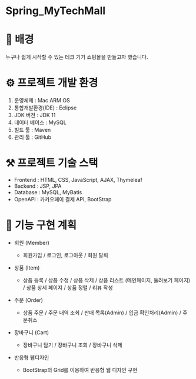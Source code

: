 # Spring_MyTechMall
# 🧐 배경
누구나 쉽게 시작할 수 있는 테크 기기 쇼핑몰을 만들고자 했습니다.

# ⚙️ 프로젝트 개발 환경
1. 운영체제 : Mac ARM OS
2. 통합개발환경(IDE) : Eclipse
3. JDK 버전 : JDK 11
4. 데이터 베이스 : MySQL
5. 빌드 툴 : Maven
6. 관리 툴 : GitHub

# ⚒️ 프로젝트 기술 스택
- Frontend : HTML, CSS, JavaScript, AJAX, Thymeleaf
- Backend : JSP, JPA
- Database : MySQL, MyBatis
- OpenAPI : 카카오페이 결제 API, BootStrap

# 📜 기능 구현 계획
- 회원 (Member)

   - 회원가입 / 로그인, 로그아웃 / 회원 탈퇴

- 상품 (Item)

   - 상품 등록 / 상품 수정 / 상품 삭제 / 상품 리스트 (메인페이지, 둘러보기 페이지) / 상품 상세 페이지 / 상품 정렬 / 리뷰 작성
   
- 주문 (Order)
   - 상품 주문 / 주문 내역 조회 / 판매 목록(Admin) / 입금 확인처리(Admin) / 주문취소

- 장바구니 (Cart)
   - 장바구니 담기 / 장바구니 조회 / 장바구니 삭제

- 반응형 웹디자인
   - BootStrap의 Grid를 이용하여 반응형 웹 디자인 구현

